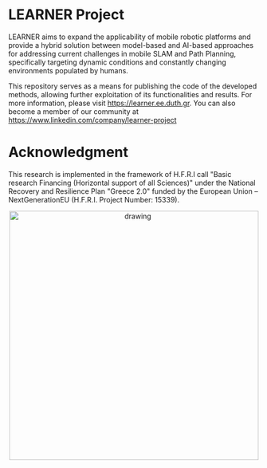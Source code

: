 # LEARNER Project
LEARNER aims to expand the applicability of mobile robotic platforms and provide a hybrid solution between model-based and AI-based approaches for addressing current challenges in mobile SLAM and Path Planning, specifically targeting dynamic conditions and constantly changing environments populated by humans.

This repository serves as a means for publishing the code of the developed methods, allowing further exploitation of its functionalities and results.
For more information, please visit https://learner.ee.duth.gr.
You can also become a member of our community at https://www.linkedin.com/company/learner-project

# Acknowledgment
This research is implemented in the framework of H.F.R.I call "Basic research Financing (Horizontal support of all Sciences)" under the National Recovery and Resilience Plan "Greece 2.0" funded by the European Union – NextGenerationEU (H.F.R.I. Project Number: 15339).
<div style="text-align: center;">
<img src="https://github.com/user-attachments/assets/7efe42a5-e934-4698-a5c1-f74675c9beb5" alt="drawing" width="500"/>
</div>
